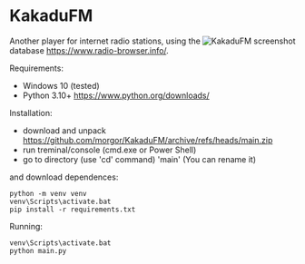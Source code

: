 # KakaduFM
<img align="right" src="https://github.com/morgor/KakaduFM/raw/main/screenshot2.png" alt="KakaduFM screenshot">

Another player for internet radio stations, using the database https://www.radio-browser.info/.

Requirements:
- Windows 10 (tested)
- Python 3.10+ https://www.python.org/downloads/

Installation:
- download and unpack https://github.com/morgor/KakaduFM/archive/refs/heads/main.zip
- run treminal/console (cmd.exe or Power Shell)
- go to directory (use 'cd' command) 'main' (You can rename it)

and download dependences:

    python -m venv venv
    venv\Scripts\activate.bat
    pip install -r requirements.txt

Running:

    venv\Scripts\activate.bat
    python main.py
